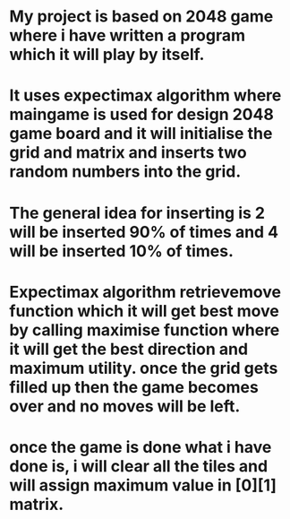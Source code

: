 # My project is based on 2048 game where i have written a program which it will play by itself.
# It uses expectimax algorithm where maingame is used for design 2048 game board and it will initialise the grid and matrix and inserts two random numbers into the grid.
# The general idea for inserting is 2 will be inserted 90% of times and 4 will be inserted 10% of times.
# Expectimax algorithm retrievemove function which it will get best move by calling maximise function where it will get the best direction and maximum utility. once the grid  gets filled up then the game becomes over and no moves will be left.
# once the game is done what i have done is,  i will clear all the tiles and will assign maximum value in [0][1] matrix.

